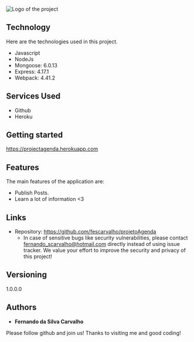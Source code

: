 
![Logo of the project](https://github.com/Lucasdfg07/Blog_Lucas_Fernandes/blob/master/app/assets/images/logo.png)



## Technology 

Here are the technologies used in this project.

* Javascript
* NodeJs
* Mongoose: 6.0.13
* Express: 4.17.1
* Webpack: 4.41.2

## Services Used

* Github
* Heroku


## Getting started

https://projectagenda.herokuapp.com

## Features

The main features of the application are:
 - Publish Posts.
 - Learn a lot of information <3


## Links
  - Repository: https://github.com/fescarvalho/projetoAgenda
    - In case of sensitive bugs like security vulnerabilities, please contact
      fernando_scarvalho@hotmail.com directly instead of using issue tracker. We value your effort
      to improve the security and privacy of this project!

  ## Versioning

  1.0.0.0


  ## Authors

  * **Fernando da Silva Carvalho** 

  Please follow github and join us!
  Thanks to visiting me and good coding!
